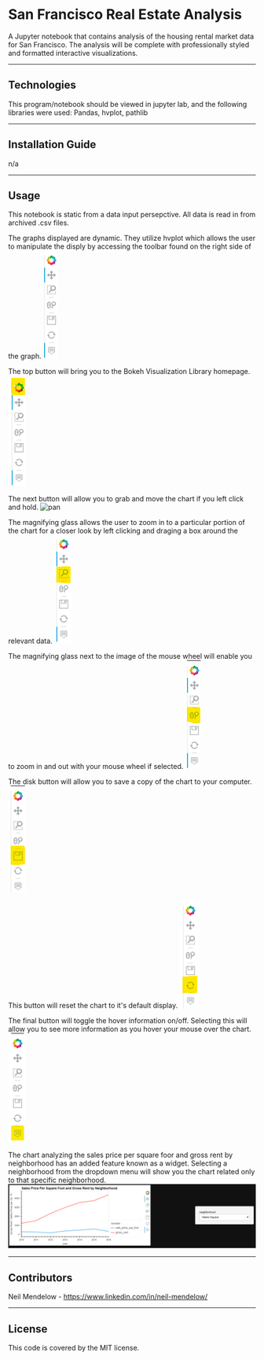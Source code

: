 # San Francisco Real Estate Analysis
A Jupyter notebook that contains analysis of the housing rental market data for San Francisco. The analysis will be complete with professionally styled and formatted interactive visualizations.

---

## Technologies

This program/notebook should be viewed in jupyter lab, and the following libraries were used:
Pandas,
hvplot,
pathlib

---

## Installation Guide

n/a

---

## Usage

This notebook is static from a data input persepctive. All data is read in from archived .csv files.

The graphs displayed are dynamic. They utilize hvplot which allows the user to manipulate the disply by accessing the toolbar found on the right side of the graph.
![toolbar](Images/hvplot_navigator.png?raw=True)

The top button will bring you to the Bokeh Visualization Library homepage.
![Bokeh](Images/hvplot_navigator_documentation_link.png?raw=True)

The next button will allow you to grab and move the chart if you left click and hold.
![pan](Images/hvpot_navigator_pan.png?raw=True)

The magnifying glass allows the user to zoom in to a particular portion of the chart for a closer look by left clicking and draging a box around the relevant data.
![zoom](Images/hvplot_navigator_zoom.png?raw=True)

The magnifying glass next to the image of the mouse wheel will enable you to zoom in and out with your mouse wheel if selected.
![wheel](Images/hvplot_navigator_wheel_zoom.png?raw=True)

The disk button will allow you to save a copy of the chart to your computer.
![save](Images/hvplot_nagivator_save.png?raw=True)

This button will reset the chart to it's default display.
![reset](Images/hvplot_navigator_reset.png?raw=True)

The final button will toggle the hover information on/off. Selecting this will allow you to see more information as you hover your mouse over the chart.
![hover](Images/hvplot_navigator_hover.png?raw=True)

The chart analyzing the sales price per square foor and gross rent by neighborhood has an added feature known as a widget. Selecting a neighborhood from the dropdown menu will show you the chart related only to that specific neighborhood.
![dropdown](Images/dropdown.png?raw=True)

---

## Contributors

Neil Mendelow - https://www.linkedin.com/in/neil-mendelow/

---

## License

This code is covered by the MIT license.